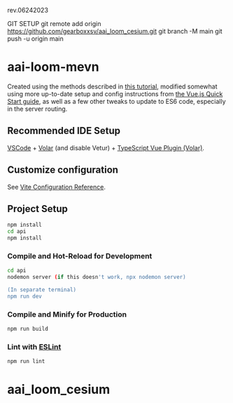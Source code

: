 rev.06242023

GIT SETUP 
git remote add origin https://github.com/gearboxxsv/aai_loom_cesium.git
git branch -M main
git push -u origin main

# aai-loom-mevn

Created using the methods described in [this tutorial](https://appdividend.com/2022/10/27/mevn-stack/), modified somewhat using more up-to-date setup and config instructions from [the Vue.js Quick Start guide](https://vuejs.org/guide/quick-start.html#creating-a-vue-application), as well as a few other tweaks to update to ES6 code, especially in the server routing.

## Recommended IDE Setup

[VSCode](https://code.visualstudio.com/) + [Volar](https://marketplace.visualstudio.com/items?itemName=Vue.volar) (and disable Vetur) + [TypeScript Vue Plugin (Volar)](https://marketplace.visualstudio.com/items?itemName=Vue.vscode-typescript-vue-plugin).

## Customize configuration

See [Vite Configuration Reference](https://vitejs.dev/config/).

## Project Setup

```sh
npm install
cd api
npm install
```

### Compile and Hot-Reload for Development

```sh
cd api
nodemon server (if this doesn't work, npx nodemon server)

(In separate terminal)
npm run dev
```

### Compile and Minify for Production

```sh
npm run build
```

### Lint with [ESLint](https://eslint.org/)

```sh
npm run lint
```
# aai_loom_cesium

